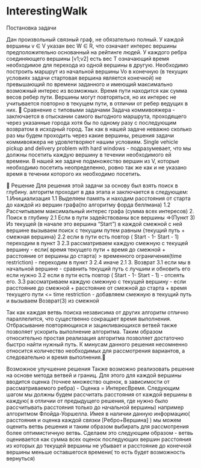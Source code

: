 # InterestingWalk
Постановка задачи
 
Дан произвольный связный граф, не обязательно полный. У каждой вершины v ∈ V указан вес W ∈ R, что означает интерес вершины предположительно основанный на рейтинге людей. У каждого ребра соединяющего вершины [v1;v2] есть вес T означающий время необходимое для перехода из одной вершины в другую.
Необходимо построить маршрут из начальной вершины Vo в конечную (в текущих условиях задачи стартовая вершина является конечной) не превышающий по времени заданного и имеющий максимально возможный интерес из возможных. Время пути находится как сумма весов ребер пути. Вершины могут повторяться, но их интерес не учитывается повторно в текущем пути, в отличии от ребер ведущих в них.

Сравнение с типовыми задачами
Задача коммивояжера  - заключается в отыскании самого выгодного маршрута, проходящего через указанные города хотя бы по одному разу с последующим возвратом в исходный город.  Так как в нашей задаче неважно сколько раз мы будем проходить через какие вершины, решения задачи коммивояжера не удовлетворяют нашим условиям.
Single vehicle pickup and delivery problem with hard windows - подразумевает, что мы должны посетить каждую вершину в течении необходимого ей времени. В нашей же задаче подмножество вершин из V, которые необходимо посетить неопределенно, ровно так же как и не указано время в течении которого их необходимо посетить. 



Решение
Для решения этой задачи за основу был взять поиск в глубину.
алгоритм проходит в два этапа и заключается в следующем:
1.Инициализация 
1.1 Выделяем память и находим расстояния от старта до каждой из вершин графа(по алгоритму форда беллмана)
1.2 Рассчитываем максимальный интерес графа (сумма всех интересов) 
2. Поиск в глубину 
2.1 Если в пути задействованы все вершины =>(Пункт 3)
Из текущей (в начале это вершина “Start”) в каждой смежной с ней вершине вызываем поиск с текущим путем равным {текущий путь + смежная вершина} 
2.2 если в пути есть повтор ( Start - 1- Start - 1) переходим в пункт 3 
2.3 рассматриваем каждую смежную с текущей вершину - 
если( время текущего пути + время до смежной + расстояние от вершины до старта) > временного ограничения(time restriction) - переходим в пункт 3 
2.4 иначе 2.1 
3. Возврат 
3.1 если мы в начальной вершине - сравнить текущий путь с лучшим и обновить его если нужно 
3.2 если в пути есть повтор ( Start - 1- Start - 1) - отсеять его.
3.3 рассматриваем каждую смежную с текущей вершину - если расстояние до смежной + расстояние от смежной до старта + время текущего пути <= time restriction - добавляем смежную в текущий путь и вызываем Возврат(3) из смежной 
 
Так как каждая ветвь поиска независима от других алгоритм отлично параллелится, что существенно сокращает время выполнения. Отбрасывание повторяющихся и зацикливающихся ветвей также позволяет ускорить выполнение алгоритма.
Таким образом относительно простая реализация алгоритма позволяет достаточно быстро найти нужный путь.
К минусам данного решения несомненно относится количество необходимых для рассмотрения 
вариантов, а следовательно и время выполнения.
 
 
Возможное улучшение решения
Также возможно реализовать решение на основе метода ветвей и границ.
Для этого для каждой вершины вводится оценка (точнее множество оценок, в зависимости от рассматриваемого ребра) - Оценка = ИнтересВремя. 
Следующим шагом мы должны будем рассчитать расстояния от каждой вершины в каждую( в отличии от предыдущего решения, где нужно было рассчитывать расстояния только до начальной вершины) например алгоритмом Флойда-Уоршелла.
Имея в наличии данную информацию( расстояния и оценка каждой связки [Ребро+Вершина] ) мы можем оценить ветвь решения и таким образом выбирать для рассмотрения более оптимистичную ветвь.
Сделаем это следующим образом - ветвь оценивается как сумма всех оценок последующих вершин расстояния из которых до текущей вершины не убывает и расстояние до конечной вершины меньше оставшегося времени( то есть будет возможность вернуться)

